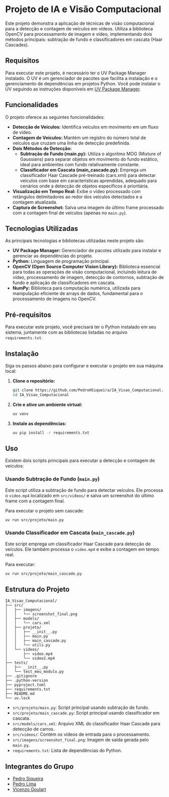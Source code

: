 # Projeto de IA e Visão Computacional

Este projeto demonstra a aplicação de técnicas de visão computacional para a detecção e contagem de veículos em vídeos. Utiliza a biblioteca OpenCV para processamento de imagem e vídeo, implementando dois métodos principais: subtração de fundo e classificadores em cascata (Haar Cascades).

## Requisitos
Para executar este projeto, é necessário ter o UV Package Manager instalado. O UV é um gerenciador de pacotes que facilita a instalação e o gerenciamento de dependências em projetos Python.
Você pode instalar o UV seguindo as instruções disponíveis em [UV Package Manager](https://uv.dev/).

## Funcionalidades

O projeto oferece as seguintes funcionalidades:

- **Detecção de Veículos:** Identifica veículos em movimento em um fluxo de vídeo.
- **Contagem de Veículos:** Mantém um registro do número total de veículos que cruzam uma linha de detecção predefinida.
- **Dois Métodos de Detecção:**
  - **Subtração de Fundo (main.py):** Utiliza o algoritmo MOG (Mixture of Gaussians) para separar objetos em movimento do fundo estático, ideal para ambientes com fundo relativamente constante.
  - **Classificador em Cascata (main_cascade.py):** Emprega um classificador Haar Cascade pré-treinado (cars.xml) para detectar veículos com base em características aprendidas, adequado para cenários onde a detecção de objetos específicos é prioritária.
- **Visualização em Tempo Real:** Exibe o vídeo processado com retângulos delimitadores ao redor dos veículos detectados e a contagem atualizada.
- **Captura de Screenshot:** Salva uma imagem do último frame processado com a contagem final de veículos (apenas no `main.py`).

## Tecnologias Utilizadas

As principais tecnologias e bibliotecas utilizadas neste projeto são:

- **UV Package Manager:** Gerenciador de pacotes utilizado para instalar e gerenciar as dependências do projeto.
- **Python:** Linguagem de programação principal.
- **OpenCV (Open Source Computer Vision Library):** Biblioteca essencial para todas as operações de visão computacional, incluindo leitura de vídeo, processamento de imagem, detecção de contornos, subtração de fundo e aplicação de classificadores em cascata.
- **NumPy:** Biblioteca para computação numérica, utilizada para manipulação eficiente de arrays de dados, fundamental para o processamento de imagens no OpenCV.

## Pré-requisitos

Para executar este projeto, você precisará ter o Python instalado em seu sistema, juntamente com as bibliotecas listadas no arquivo `requirements.txt`.

## Instalação

Siga os passos abaixo para configurar e executar o projeto em sua máquina local:

1.  **Clone o repositório:**

    ```bash
    git clone https://github.com/PedroHSiqueira/IA_Visao_Computacional.git
    cd IA_Visao_Computacional
    ```

2.  **Crie e ative um ambiente virtual:**

    ```bash
    uv venv
    ```

3.  **Instale as dependências:**

    ```bash
    uv pip install -r requirements.txt
    ```

## Uso

Existem dois scripts principais para executar a detecção e contagem de veículos:

### Usando Subtração de Fundo (`main.py`)

Este script utiliza a subtração de fundo para detectar veículos. Ele processa o `video.mp4` localizado em `src/videos/` e salva um screenshot do último frame com a contagem final.

Para executar o projeto sem cascade:

```bash
uv run src/projeto/main.py
```

### Usando Classificador em Cascata (`main_cascade.py`)

Este script emprega um classificador Haar Cascade para detecção de veículos. Ele também processa o `video.mp4` e exibe a contagem em tempo real.

Para executar:

```bash
uv run src/projeto/main_cascade.py
```

## Estrutura do Projeto

```
IA_Visao_Computacional/
├── src/
│   ├── imagens/
│   │   └── screenshot_final.png
│   ├── models/
│   │   └── cars.xml
│   ├── projeto/
│   │   ├── __init__.py
│   │   ├── main.py
│   │   ├── main_cascade.py
│   │   └── utils.py
│   └── videos/
│       ├── video.mp4
│       └── video2.mp4
├── tests/
│   ├── __init__.py
│   └── test_meu_modulo.py
├── .gitignore
├── .python-version
├── pyproject.toml
├── requirements.txt
├── README.md
└── uv.lock
```

- `src/projeto/main.py`: Script principal usando subtração de fundo.
- `src/projeto/main_cascade.py`: Script principal usando classificador em cascata.
- `src/models/cars.xml`: Arquivo XML do classificador Haar Cascade para detecção de carros.
- `src/videos/`: Contém os vídeos de entrada para o processamento.
- `src/imagens/screenshot_final.png`: Imagem de saída gerada pelo `main.py`.
- `requirements.txt`: Lista de dependências do Python.

## Integrantes do Grupo

- [Pedro Siqueira](https://github.com/PedroHSiqueira)
- [Pedro Lima](https://github.com/uPedroLima11)
- [Vicenzo Goulart](https://github.com/HiveZ4)


